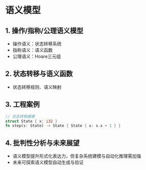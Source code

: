 # 语义模型

## 1. 操作/指称/公理语义模型
- 操作语义：状态转移系统
- 指称语义：语义函数
- 公理语义：Hoare三元组

## 2. 状态转移与语义函数
- 状态转移规则、语义映射

## 3. 工程案例
```rust
// 状态转移建模
struct State { x: i32 }
fn step(s: State) -> State { State { x: s.x + 1 } }
```

## 4. 批判性分析与未来展望
- 语义模型提升形式化表达力，但复杂系统建模与自动化推理需加强
- 未来可探索语义模型自动生成与验证 
